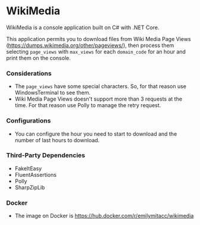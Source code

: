 # WikiMedia
WikiMedia is a console application built on C# with .NET Core.

This application permits you to download files from Wiki Media Page Views (https://dumps.wikimedia.org/other/pageviews/), then process them selecting `page_views` with `max_views` for each `domain_code` for an hour and print them on the console.

### Considerations
- The `page_views` have some special characters. So, for that reason use WindowsTerminal to see them.
- Wiki Media Page Views doesn't support more than 3 requests at the time. For that reason use Polly to manage the retry request.

### Configurations
- You can configure the hour you need to start to download and the number of last hours to download. 

### Third-Party Dependencies
- FakeItEasy
- FluentAssertions
- Polly
- SharpZipLib

### Docker
- The image on Docker is https://hub.docker.com/r/emilymitacc/wikimedia
